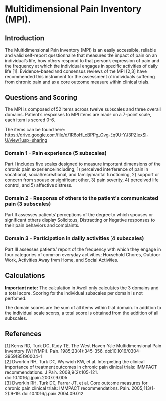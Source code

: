 # Multidimensional Pain Inventory (MPI).

## Introduction

The Multidimensional Pain Inventory (MPI) is an easily accessible, reliable and valid self-report questionnaire that measures the impact of pain on an individual’s life, how others respond to that person’s expression of pain and the frequency at which the individual engages in specific activities of daily life [1]. Evidence-based and consensus reviews of the MPI [2,3] have recommended this instrument for the assessment of individuals suffering from chronic pain and as a core outcome measure within clinical trials.

## Questions and Scoring

The MPI is composed of 52 items across twelve subscales and three overall domains. Patient’s responses to MPI items are made on a 7-point scale, each item is scored 0-6.

The items can be found here: https://drive.google.com/file/d/1R6oHLcBPPg_Gvg-Eq9U-YJ3PZIexSl-U/view?usp=sharing

### Domain 1 - Pain experience (5 subscales)

Part I includes five scales designed to measure important dimensions of the chronic pain experience including; 1) perceived interference of pain in vocational, social/recreational, and family/marital functioning, 2) support or concern from spouse or significant other, 3) pain severity, 4) perceived life control, and 5) affective distress. 

### Domain 2 - Response of others to the patient's communicated pain (3 subscales)

Part II assesses patients’ perceptions of the degree to which spouses or significant others display Solicitous, Distracting or Negative responses to their pain behaviors and complaints. 

### Domain 3 - Participation in dailiy activities (4 subscales)

Part III assesses patients’ report of the frequency with which they engage in four categories of common everyday activities; Household Chores, Outdoor Work, Activities Away from Home, and Social Activities.

## Calculations

**Important note:**
The calculation in Awell only calculates the 3 domains and a total score. Scoring for the individual subscales per domain is not perfomed.

The domain scores are the sum of all items within that domain. In addition to the individual scale scores, a total score is obtained from the addition of all subscales.

## References
[1] Kerns RD, Turk DC, Rudy TE. The West Haven-Yale Multidimensional Pain Inventory (WHYMPI). Pain. 1985;23(4):345-356. doi:10.1016/0304-3959(85)90004-1\
[2] Dworkin RH, Turk DC, Wyrwich KW, et al. Interpreting the clinical importance of treatment outcomes in chronic pain clinical trials: IMMPACT recommendations. J Pain. 2008;9(2):105-121. doi:10.1016/j.jpain.2007.09.005\
[3] Dworkin RH, Turk DC, Farrar JT, et al. Core outcome measures for chronic pain clinical trials: IMMPACT recommendations. Pain. 2005;113(1-2):9-19. doi:10.1016/j.pain.2004.09.012

